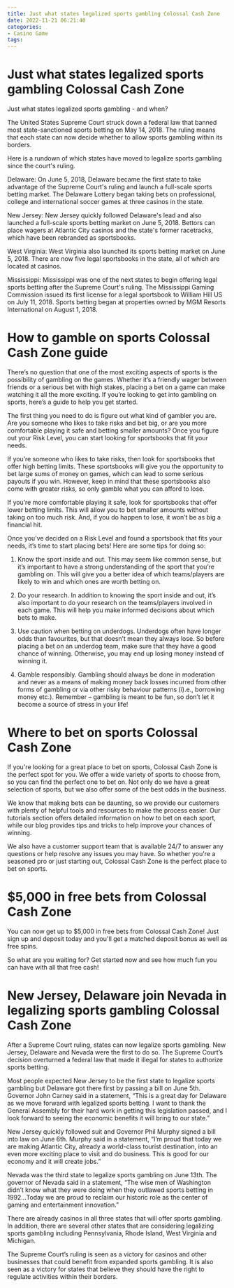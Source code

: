 ```yaml
---
title: Just what states legalized sports gambling Colossal Cash Zone
date: 2022-11-21 06:21:40
categories:
- Casino Game
tags:
---
```



#  Just what states legalized sports gambling Colossal Cash Zone

Just what states legalized sports gambling - and when?

The United States Supreme Court struck down a federal law that banned most state-sanctioned sports betting on May 14, 2018. The ruling means that each state can now decide whether to allow sports gambling within its borders.

Here is a rundown of which states have moved to legalize sports gambling since the court's ruling.

Delaware: On June 5, 2018, Delaware became the first state to take advantage of the Supreme Court's ruling and launch a full-scale sports betting market. The Delaware Lottery began taking bets on professional, college and international soccer games at three casinos in the state.

New Jersey: New Jersey quickly followed Delaware's lead and also launched a full-scale sports betting market on June 5, 2018. Bettors can place wagers at Atlantic City casinos and the state's former racetracks, which have been rebranded as sportsbooks.

West Virginia: West Virginia also launched its sports betting market on June 5, 2018. There are now five legal sportsbooks in the state, all of which are located at casinos.

Mississippi: Mississippi was one of the next states to begin offering legal sports betting after the Supreme Court's ruling. The Mississippi Gaming Commission issued its first license for a legal sportsbook to William Hill US on July 11, 2018. Sports betting began at properties owned by MGM Resorts International on August 1, 2018. 




#  How to gamble on sports Colossal Cash Zone guide

There’s no question that one of the most exciting aspects of sports is the possibility of gambling on the games. Whether it’s a friendly wager between friends or a serious bet with high stakes, placing a bet on a game can make watching it all the more exciting. If you’re looking to get into gambling on sports, here’s a guide to help you get started.

The first thing you need to do is figure out what kind of gambler you are. Are you someone who likes to take risks and bet big, or are you more comfortable playing it safe and betting smaller amounts? Once you figure out your Risk Level, you can start looking for sportsbooks that fit your needs.

If you’re someone who likes to take risks, then look for sportsbooks that offer high betting limits. These sportsbooks will give you the opportunity to bet large sums of money on games, which can lead to some serious payouts if you win. However, keep in mind that these sportsbooks also come with greater risks, so only gamble what you can afford to lose.

If you’re more comfortable playing it safe, look for sportsbooks that offer lower betting limits. This will allow you to bet smaller amounts without taking on too much risk. And, if you do happen to lose, it won’t be as big a financial hit.

Once you’ve decided on a Risk Level and found a sportsbook that fits your needs, it’s time to start placing bets! Here are some tips for doing so:

1) Know the sport inside and out. This may seem like common sense, but it’s important to have a strong understanding of the sport that you’re gambling on. This will give you a better idea of which teams/players are likely to win and which ones are worth betting on.

2) Do your research. In addition to knowing the sport inside and out, it’s also important to do your research on the teams/players involved in each game. This will help you make informed decisions about which bets to make.

3) Use caution when betting on underdogs. Underdogs often have longer odds than favourites, but that doesn’t mean they always lose. So before placing a bet on an underdog team, make sure that they have a good chance of winning. Otherwise, you may end up losing money instead of winning it.

4) Gamble responsibly. Gambling should always be done in moderation and never as a means of making money back losses incurred from other forms of gambling or via other risky behaviour patterns (i).e., borrowing money etc.). Remember – gambling is meant to be fun, so don’t let it become a source of stress in your life!

#  Where to bet on sports Colossal Cash Zone

If you're looking for a great place to bet on sports, Colossal Cash Zone is the perfect spot for you. We offer a wide variety of sports to choose from, so you can find the perfect one to bet on. Not only do we have a great selection of sports, but we also offer some of the best odds in the business.

We know that making bets can be daunting, so we provide our customers with plenty of helpful tools and resources to make the process easier. Our tutorials section offers detailed information on how to bet on each sport, while our blog provides tips and tricks to help improve your chances of winning.

We also have a customer support team that is available 24/7 to answer any questions or help resolve any issues you may have. So whether you're a seasoned pro or just starting out, Colossal Cash Zone is the perfect place to bet on sports.

#  $5,000 in free bets from Colossal Cash Zone

You can now get up to $5,000 in free bets from Colossal Cash Zone! Just sign up and deposit today and you'll get a matched deposit bonus as well as free spins.

So what are you waiting for? Get started now and see how much fun you can have with all that free cash!

#  New Jersey, Delaware join Nevada in legalizing sports gambling Colossal Cash Zone

After a Supreme Court ruling, states can now legalize sports gambling. New Jersey, Delaware and Nevada were the first to do so. The Supreme Court’s decision overturned a federal law that made it illegal for states to authorize sports betting.

Most people expected New Jersey to be the first state to legalize sports gambling but Delaware got there first by passing a bill on June 5th. Governor John Carney said in a statement, “This is a great day for Delaware as we move forward with legalized sports betting. I want to thank the General Assembly for their hard work in getting this legislation passed, and I look forward to seeing the economic benefits it will bring to our state.”

New Jersey quickly followed suit and Governor Phil Murphy signed a bill into law on June 6th. Murphy said in a statement, “I’m proud that today we are making Atlantic City, already a world-class tourist destination, into an even more exciting place to visit and do business. This is good for our economy and it will create jobs.”

Nevada was the third state to legalize sports gambling on June 13th. The governor of Nevada said in a statement, “The wise men of Washington didn’t know what they were doing when they outlawed sports betting in 1992…Today we are proud to reclaim our historic role as the center of gaming and entertainment innovation.”

There are already casinos in all three states that will offer sports gambling. In addition, there are several other states that are considering legalizing sports gambling including Pennsylvania, Rhode Island, West Virginia and Michigan.

The Supreme Court’s ruling is seen as a victory for casinos and other businesses that could benefit from expanded sports gambling. It is also seen as a victory for states that believe they should have the right to regulate activities within their borders.